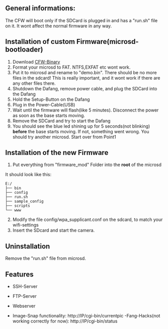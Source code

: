 ## General informations:

The CFW will boot only if the SDCard is plugged in and has a "run.sh" file on it. It wont affect the normal firmware in any way.

## Installation of custom Firmware(microsd-bootloader)
1. Download [CFW-Binary](/hacks/cfw/cfw-1.1.bin)
2. Format your microsd to FAT. NTFS,EXFAT etc wont work.
2. Put it to microsd and rename to "demo.bin". There should be no more files in the sdcard! This is really important, and it wont work if there are any other files there.
3. Shutdown the Dafang, remove power cable, and plug the SDCard into the Dafang
3. Hold the Setup-Button on the Dafang
4. Plug in the Power-Cable(USB)
5. Wait until the firmware will flash(like 5 minutes). Disconnect the power as soon as the base starts moving.
6. Remove the SDCard and try to start the Dafang
7. You should see the blue led shining up for 5 seconds(not blinking) **before** the base starts moving. If not, something went wrong. You should try another microsd. Start over from Point1


## Installation of the new Firmware

1. Put everything from "firmware_mod" Folder into the **root** of the microsd

It should look like this:
```
E:/
├── bin
├── config
├── run.sh
├── sample_config
├── scripts
└── www

```

2. Modify the file config/wpa_supplicant.conf on the sdcard, to match your wifi-settings
3. Insert the SDcard and start the camera.


## Uninstallation

Remove the "run.sh" file from microsd.

## Features
- SSH-Server
- FTP-Server
- Webserver

- Image-Snap functionality:
http://IP/cgi-bin/currentpic
-Fang-Hacks(not working correctly for now):
http://IP/cgi-bin/status

